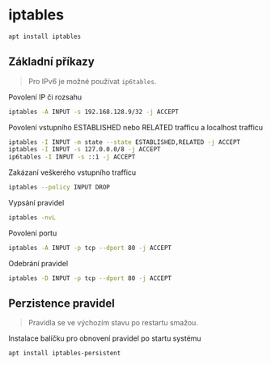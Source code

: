 # iptables

```sh
apt install iptables
```

## Základní příkazy

> Pro IPv6 je možné používat `ip6tables`.

Povolení IP či rozsahu

```sh
iptables -A INPUT -s 192.168.128.9/32 -j ACCEPT
```

Povolení vstupního ESTABLISHED nebo RELATED trafficu a localhost trafficu

```sh
iptables -I INPUT -m state --state ESTABLISHED,RELATED -j ACCEPT
iptables -I INPUT -s 127.0.0.0/8 -j ACCEPT
ip6tables -I INPUT -s ::1 -j ACCEPT
```

Zakázaní veškerého vstupního trafficu

```sh
iptables --policy INPUT DROP
```

Vypsání pravidel

```sh
iptables -nvL
```

Povolení portu

```sh
iptables -A INPUT -p tcp --dport 80 -j ACCEPT
```

Odebrání pravidel

```sh
iptables -D INPUT -p tcp --dport 80 -j ACCEPT
```

## Perzistence pravidel

> Pravidla se ve výchozím stavu po restartu smažou.

Instalace balíčku pro obnovení pravidel po startu systému

```sh
apt install iptables-persistent
```

